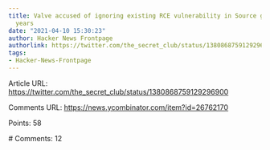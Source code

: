 ```yaml
---
title: Valve accused of ignoring existing RCE vulnerability in Source games for 2
  years
date: "2021-04-10 15:30:23"
author: Hacker News Frontpage
authorlink: https://twitter.com/the_secret_club/status/1380868759129296900
tags:
- Hacker-News-Frontpage
---
```


<p>Article URL: <a href="https://twitter.com/the_secret_club/status/1380868759129296900">https://twitter.com/the_secret_club/status/1380868759129296900</a></p>
<p>Comments URL: <a href="https://news.ycombinator.com/item?id=26762170">https://news.ycombinator.com/item?id=26762170</a></p>
<p>Points: 58</p>
<p># Comments: 12</p>
